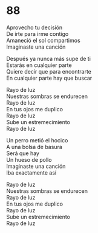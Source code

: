 # 88  

Aprovecho tu decisión  
De irte para irme contigo  
Amaneció el sol compartimos  
Imaginaste una canción  

Después ya nunca más supe de ti  
Estarás en cualquier parte  
Quiere decir que para encontrarte  
En cualquier parte hay que buscar  

Rayo de luz  
Nuestras sombras se endurecen  
Rayo de luz  
En tus ojos me duplico  
Rayo de luz  
Sube un estremecimiento  
Rayo de luz  

Un perro metió el hocico  
A una bolsa de basura  
Será que hay  
Un hueso de pollo  
Imaginaste una canción  
Iba exactamente así  

Rayo de luz  
Nuestras sombras se endurecen  
Rayo de luz  
En tus ojos me duplico  
Rayo de luz  
Sube un estremecimiento  
Rayo de luz  
